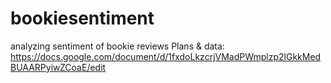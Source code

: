 # bookiesentiment
analyzing sentiment of bookie reviews
Plans & data:
https://docs.google.com/document/d/1fxdoLkzcrjVMadPWmplzp2lGkkMedBUAARPyiwZCoaE/edit
